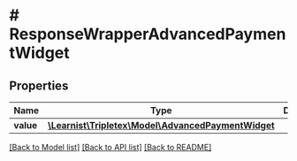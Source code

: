 # # ResponseWrapperAdvancedPaymentWidget

## Properties

Name | Type | Description | Notes
------------ | ------------- | ------------- | -------------
**value** | [**\Learnist\Tripletex\Model\AdvancedPaymentWidget**](AdvancedPaymentWidget.md) |  | [optional]

[[Back to Model list]](../../README.md#models) [[Back to API list]](../../README.md#endpoints) [[Back to README]](../../README.md)
